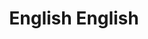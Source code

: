 ---
title: "English English"

categories: ['']

tags: ['english', 'english']

arwords: 'المستوى اللغوي'
arwords2: 'الطبقة اللسانية'

arexps: []

enwords: ['English English']

enexps: []

arlexicons: 'س'
arlexicons2: 'ط'

enlexicons: 'L'

authors: ['Ruqayya Roshdy']

translators: ['']

citations: 'العربية والذكاء الاصطناعي'

sources: 'مركز الملك عبدالله بن عبدالعزيز الدولي لخدمة اللغة العربية'

word: "true"

slug: ""
---
